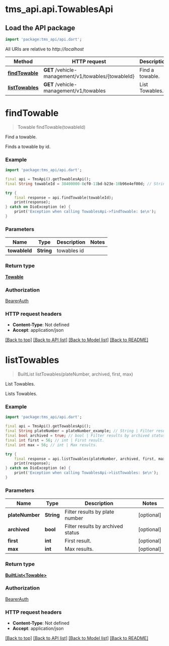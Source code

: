 # tms_api.api.TowablesApi

## Load the API package
```dart
import 'package:tms_api/api.dart';
```

All URIs are relative to *http://localhost*

Method | HTTP request | Description
------------- | ------------- | -------------
[**findTowable**](TowablesApi.md#findtowable) | **GET** /vehicle-management/v1/towables/{towableId} | Find a towable.
[**listTowables**](TowablesApi.md#listtowables) | **GET** /vehicle-management/v1/towables | List Towables.


# **findTowable**
> Towable findTowable(towableId)

Find a towable.

Finds a towable by id.

### Example
```dart
import 'package:tms_api/api.dart';

final api = TmsApi().getTowablesApi();
final String towableId = 38400000-8cf0-11bd-b23e-10b96e4ef00d; // String | towables id

try {
    final response = api.findTowable(towableId);
    print(response);
} catch on DioException (e) {
    print('Exception when calling TowablesApi->findTowable: $e\n');
}
```

### Parameters

Name | Type | Description  | Notes
------------- | ------------- | ------------- | -------------
 **towableId** | **String**| towables id | 

### Return type

[**Towable**](Towable.md)

### Authorization

[BearerAuth](../README.md#BearerAuth)

### HTTP request headers

 - **Content-Type**: Not defined
 - **Accept**: application/json

[[Back to top]](#) [[Back to API list]](../README.md#documentation-for-api-endpoints) [[Back to Model list]](../README.md#documentation-for-models) [[Back to README]](../README.md)

# **listTowables**
> BuiltList<Towable> listTowables(plateNumber, archived, first, max)

List Towables.

Lists Towables.

### Example
```dart
import 'package:tms_api/api.dart';

final api = TmsApi().getTowablesApi();
final String plateNumber = plateNumber_example; // String | Filter results by plate number
final bool archived = true; // bool | Filter results by archived status
final int first = 56; // int | First result.
final int max = 56; // int | Max results.

try {
    final response = api.listTowables(plateNumber, archived, first, max);
    print(response);
} catch on DioException (e) {
    print('Exception when calling TowablesApi->listTowables: $e\n');
}
```

### Parameters

Name | Type | Description  | Notes
------------- | ------------- | ------------- | -------------
 **plateNumber** | **String**| Filter results by plate number | [optional] 
 **archived** | **bool**| Filter results by archived status | [optional] 
 **first** | **int**| First result. | [optional] 
 **max** | **int**| Max results. | [optional] 

### Return type

[**BuiltList&lt;Towable&gt;**](Towable.md)

### Authorization

[BearerAuth](../README.md#BearerAuth)

### HTTP request headers

 - **Content-Type**: Not defined
 - **Accept**: application/json

[[Back to top]](#) [[Back to API list]](../README.md#documentation-for-api-endpoints) [[Back to Model list]](../README.md#documentation-for-models) [[Back to README]](../README.md)

